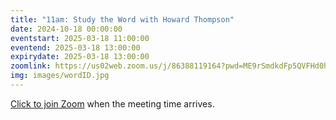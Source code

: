 ```yaml
---
title: "11am: Study the Word with Howard Thompson"
date: 2024-10-18 00:00:00
eventstart: 2025-03-18 11:00:00
eventend: 2025-03-18 13:00:00
expirydate: 2025-03-18 13:00:00
zoomlink: https://us02web.zoom.us/j/86388119164?pwd=ME9rSmdkdFp5QVFHd0hIbDZmNXhRQT09
img: images/wordID.jpg
---
```


[Click to join Zoom](https://us02web.zoom.us/j/86388119164?pwd=ME9rSmdkdFp5QVFHd0hIbDZmNXhRQT09) when the meeting time arrives.